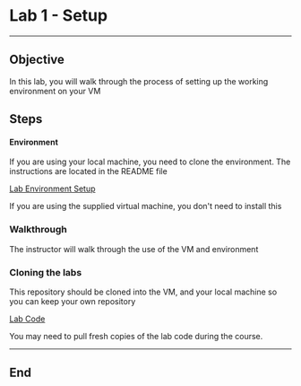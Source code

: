 # Lab 1 - Setup

---

## Objective

In this lab, you will walk through the process of setting up the working environment on your VM

## Steps


#### Environment

If you are using your local machine, you need to clone the environment. The instructions are located in the README file

[Lab Environment Setup](https://github.com/ExgnoRepos/2413-RxJS-Lab)

If you are using the supplied virtual machine, you don't need to install this

### Walkthrough

The instructor will walk through the use of the VM and environment

### Cloning the labs

This repository should be cloned into the VM, and your local machine so you can keep your own repository

[Lab Code](https://github.com/ExgnoRepos/2413-RsJS-Code)

You may need to pull fresh copies of the lab code during the course.

--- 

## End
